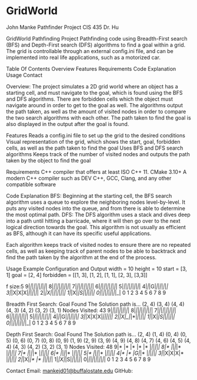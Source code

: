 # GridWorld
John Manke
Pathfinder Project
CIS 435
Dr. Hu

GridWorld Pathfinding Project
Pathfinding code using Breadth-First search (BFS) and Depth-First search (DFS) algorithms to find a goal within a grid. The grid is controllable through an external config.ini file, and can be implemented into real life applications, such as a motorized car.

Table Of Contents 
Overview
Features
Requirements
Code Explanation
Usage
Contact

Overview: The project simulates a 2D grid world where an object has a starting cell, and must navigate to the goal, which is found using the BFS and DFS algorithms. There are forbidden cells which the object must navigate around in order to get to the goal as well. The algorithms output the path taken, as well as the amount of visited nodes in order to compare the two search algorithms with each other. The path taken to find the goal is also displayed in the output after the goal is found. 

Features
Reads a config.ini file to set up the grid to the desired conditions
Visual representation of the grid, which shows the start, goal, forbidden cells, as well as the path taken to find the goal
Uses BFS and DFS search algorithms
Keeps track of the number of visited nodes and outputs the path taken by the object to find the goal

Requirements
C++ compiler that offers at least ISO C++ 11.
CMake 3.10+
A modern C++ compiler such as DEV C++, GCC, Clang, and any other compatible software

Code Explanation
BFS: Beginning at the starting cell, the BFS search algorithm uses a queue to explore the neighboring nodes level-by-level. It puts any visited nodes into the queue, and from there is able to determine the most optimal path.
DFS: The DFS algorithm uses a stack and dives deep into a path until hitting a barricade, where it will then go over to the next logical direction towards the goal. This algorithm is not usually as efficient as BFS, although it can have its specific useful applications. 

Each algorithm keeps track of visited nodes to ensure there are no repeated cells, as well as keeping track of parent nodes to be able to backtrack and find the path taken by the algorithm at the end of the process. 

Usage
Example Configuration and Output
width = 10
height = 10 
start = [3, 1]
goal = [2, 4]
forbidden = [[1, 3], [1, 2], [1, 1], [2, 3], [3,3]]

f size:5
9|_|_|_|_|_|_|_|_|_|_|
8|_|_|_|_|_|_|_|_|_|_|
7|_|_|_|_|_|_|_|_|_|_|
6|_|_|_|_|_|_|_|_|_|_|
5|_|_|_|_|_|_|_|_|_|_|
4|_|_|G|_|_|_|_|_|_|_|
3|_|X|X|X|_|_|_|_|_|_|
2|_|X|_|_|_|_|_|_|_|_|
1|_|X|_|S|_|_|_|_|_|_|
0|_|_|_|_|_|_|_|_|_|_|
  0 1 2 3 4 5 6 7 8 9

Breadth First Search: Goal Found
The Solution path is...
(2, 4) (3, 4) (4, 4) (4, 3) (4, 2) (3, 2) (3, 1)
Nodes Visited: 43
9|_|_|_|_|_|_|_|_|_|_|
8|_|_|_|_|_|_|_|_|_|_|
7|_|_|_|_|_|_|_|_|_|_|
6|_|_|_|_|_|_|_|_|_|_|
5|_|_|_|_|_|_|_|_|_|_|
4|_|_|G|*|*|_|_|_|_|_|
3|_|X|X|X|*|_|_|_|_|_|
2|_|X|_|*|*|_|_|_|_|_|
1|_|X|_|S|_|_|_|_|_|_|
0|_|_|_|_|_|_|_|_|_|_|
  0 1 2 3 4 5 6 7 8 9


Depth First Search: Goal Found
The Solution path is...
(2, 4) (1, 4) (0, 4) (0, 5) (0, 6) (0, 7) (0, 8) (0, 9) (1, 9) (2, 9) (3, 9) (4, 9) (4, 8) (4, 7) (4, 6) (4, 5) (4, 4) (4, 3) (4, 2) (3, 2) (3, 1)
Nodes Visited: 48
9|* |* |* |* |* |_|_|_|_|_|
8|* |_|_|_|* |_|_|_|_|_|
7|* |_|_|_|* |_|_|_|_|_|
6|* |_|_|_|* |_|_|_|_|_|
5|* |_|_|_|* |_|_|_|_|_|
4|* |* |G|_|* |_|_|_|_|_|
3|_|X|X|X|* |_|_|_|_|_|
2|_|X|_|* |* |_|_|_|_|_|
1|_|X|_|S|_|_|_|_|_|_|
0|_|_|_|_|_|_|_|_|_|_|
  0 1 2 3 4 5 6 7 8 9

Contact
Email: mankejd01@buffalostate.edu
GitHub: 






